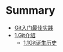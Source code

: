# Summary

* [Git入门最佳实践](README.md)
* [1.Git介绍](chapter1.md)
   * [1.1Git诞生历史](11gitdan_sheng_li_shi.md)

